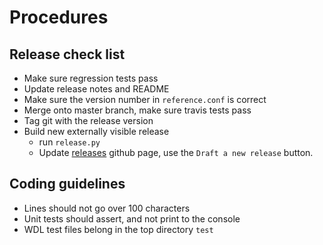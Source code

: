 # Procedures

## Release check list
- Make sure regression tests pass
- Update release notes and README
- Make sure the version number in `reference.conf` is correct
- Merge onto master branch, make sure travis tests pass
- Tag git with the release version
- Build new externally visible release
  * run `release.py`
  * Update [releases](https://github.com/dnanexus-rnd/dxWDL/releases) github page,
    use the `Draft a new release` button.


## Coding guidelines

- Lines should not go over 100 characters
- Unit tests should assert, and not print to the console
- WDL test files belong in the top directory `test`
